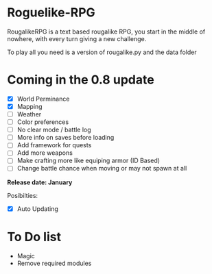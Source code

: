 # Roguelike-RPG
RougalikeRPG is a text based rougalike RPG, you start in the middle of nowhere, with every turn giving a new challenge.

To play all you need is a version of rougalike.py and the data folder


# Coming in the 0.8 update
- [x] World Perminance
- [x] Mapping
- [ ] Weather
- [ ] Color preferences
- [ ] No clear mode / battle log
- [ ] More info on saves before loading
- [ ] Add framework for quests
- [ ] Add more weapons
- [ ] Make crafting more like equiping armor (ID Based)
- [ ] Change battle chance when moving or may not spawn at all

__Release date:  January__

Posibilties:
- [x] Auto Updating

# To Do list
- Magic
- Remove required modules

